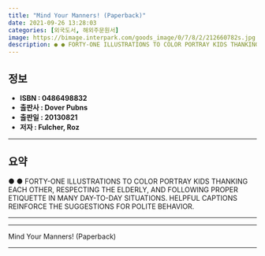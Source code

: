 ```yaml
---
title: "Mind Your Manners! (Paperback)"
date: 2021-09-26 13:28:03
categories: [외국도서, 해외주문원서]
image: https://bimage.interpark.com/goods_image/0/7/8/2/212660782s.jpg
description: ● ● FORTY-ONE ILLUSTRATIONS TO COLOR PORTRAY KIDS THANKING EACH OTHER, RESPECTING THE ELDERLY, AND FOLLOWING PROPER ETIQUETTE IN MANY DAY-TO-DAY SITUATIONS. H
---
```


## **정보**

- **ISBN : 0486498832**
- **출판사 : Dover Pubns**
- **출판일 : 20130821**
- **저자 : Fulcher, Roz**

------



## **요약**

●  ●  FORTY-ONE ILLUSTRATIONS TO COLOR PORTRAY KIDS THANKING EACH OTHER, RESPECTING THE ELDERLY, AND FOLLOWING PROPER ETIQUETTE IN MANY DAY-TO-DAY SITUATIONS. HELPFUL CAPTIONS REINFORCE THE SUGGESTIONS FOR POLITE BEHAVIOR.

------



------


Mind Your Manners! (Paperback) 

------


